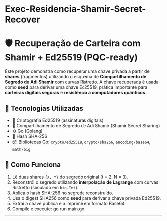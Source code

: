 # Exec-Residencia-Shamir-Secret-Recover

# 🛡️ Recuperação de Carteira com Shamir + Ed25519 (PQC-ready)

Este projeto demonstra como recuperar uma chave privada a partir de **shares** (fragmentos) utilizando o esquema de **Compartilhamento de Segredo de Adi Shamir** com curvas Ristretto. A chave recuperada é usada como **seed** para derivar uma chave Ed25519, prática importante para **carteiras digitais seguras** e **resistência a computadores quânticos**.

## 🚀 Tecnologias Utilizadas

- 🔐 Criptografia Ed25519 (assinaturas digitais)
- 🧩 Compartilhamento de Segredo de Adi Shamir (Shamir Secret Sharing)
- ⚙️ Go (Golang)
- 🔁 Hash SHA-256
- 📦 Bibliotecas Go: `crypto/ed25519`, `crypto/sha256`, `encoding/base64`, `math/big`

## 🧠 Como Funciona

1. Lê duas shares `{X, Y}` do segredo original (t = 2, N = 3).
2. Reconstrói o segredo utilizando **interpolação de Lagrange** com curvas Ristretto (simulado em `big.Int`).
3. Aplica o hash SHA-256 no segredo reconstruído.
4. Usa o digest SHA256 como **seed** para derivar a chave privada Ed25519.
5. Extrai a chave pública e a imprime em formato Base64.
6. Compile e execute: go run main.go
---
